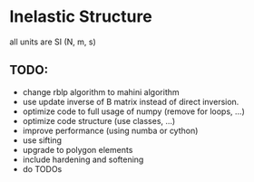 # Inelastic Structure

all units are SI (N, m, s)


## TODO:

- change rblp algorithm to mahini algorithm
- use update inverse of B matrix instead of direct inversion.
- optimize code to full usage of numpy (remove for loops, ...)
- optimize code structure (use classes, ...)
- improve performance (using numba or cython)
- use sifting
- upgrade to polygon elements
- include hardening and softening
- do TODOs
